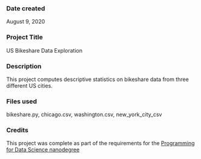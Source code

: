### Date created
August 9, 2020

### Project Title
US Bikeshare Data Exploration

### Description
This project computes descriptive statistics on bikeshare data from three different US cities.

### Files used
bikeshare.py, chicago.csv, washington.csv, new_york_city_csv

### Credits
This project was complete as part of the requirements for the [Programming for Data Science nanodegree](https://www.udacity.com/course/programming-for-data-science-nanodegree--nd104) 

